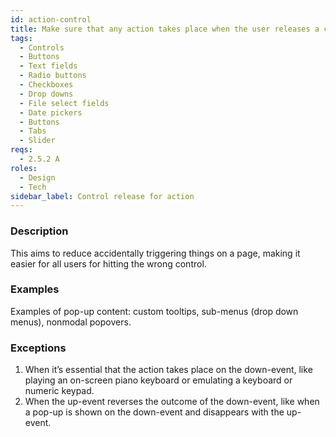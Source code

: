 ```yaml
---
id: action-control
title: Make sure that any action takes place when the user releases a control (up-event), not when pressing or clicking down on it
tags:
  - Controls
  - Buttons
  - Text fields
  - Radio buttons
  - Checkboxes
  - Drop downs
  - File select fields
  - Date pickers
  - Buttons
  - Tabs
  - Slider
reqs:
  - 2.5.2 A
roles:
  - Design
  - Tech
sidebar_label: Control release for action
---
```


### Description

This aims to reduce accidentally triggering things on a page, making it easier for all users for hitting the wrong control.

### Examples

Examples of pop-up content: custom tooltips, sub-menus (drop down menus), nonmodal popovers.

### Exceptions

1. When it’s essential that the action takes place on the down-event, like playing an on-screen piano keyboard or emulating a keyboard or numeric keypad.
2. When the up-event reverses the outcome of the down-event, like when a pop-up is shown on the down-event and disappears with the up-event.
